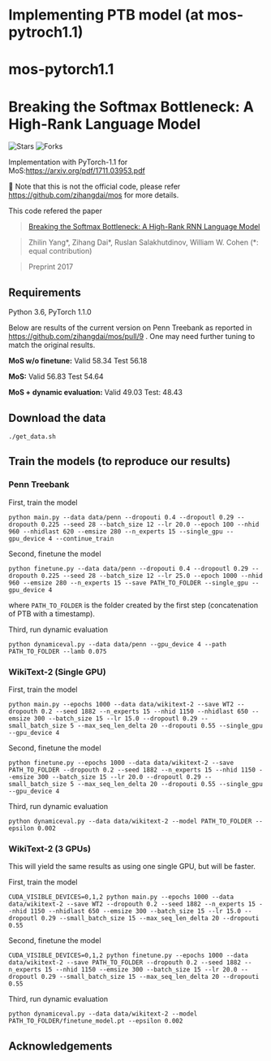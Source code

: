 # Implementing PTB model (at mos-pytroch1.1)

# mos-pytorch1.1
# Breaking the Softmax Bottleneck: A High-Rank Language Model
![Stars](https://img.shields.io/github/stars/yfreedomliTHU/mos-pytorch1.1)
![Forks](https://img.shields.io/github/forks/yfreedomliTHU/mos-pytorch1.1)

Implementation with PyTorch-1.1  for MoS:https://arxiv.org/pdf/1711.03953.pdf


🚩 Note that this is not the official code, please refer https://github.com/zihangdai/mos for more details.



This code refered the paper
>[Breaking the Softmax Bottleneck: A High-Rank RNN Language Model](https://arxiv.org/abs/1711.03953)

>Zhilin Yang\*, Zihang Dai\*, Ruslan Salakhutdinov, William W. Cohen (*: equal contribution)

>Preprint 2017

## Requirements

Python 3.6, PyTorch 1.1.0


Below are results of the current version on Penn Treebank as reported in https://github.com/zihangdai/mos/pull/9 . One may need further tuning to match the original results.

**MoS w/o finetune:** Valid 58.34 Test 56.18

**MoS:** Valid 56.83 Test 54.64

**MoS + dynamic evaluation:** Valid 49.03 Test: 48.43

## Download the data

```./get_data.sh```

## Train the models (to reproduce our results)

### Penn Treebank

First, train the model

```python main.py --data data/penn --dropouti 0.4 --dropoutl 0.29 --dropouth 0.225 --seed 28 --batch_size 12 --lr 20.0 --epoch 100 --nhid 960 --nhidlast 620 --emsize 280 --n_experts 15 --single_gpu --gpu_device 4 --continue_train```

Second, finetune the model

```python finetune.py --data data/penn --dropouti 0.4 --dropoutl 0.29 --dropouth 0.225 --seed 28 --batch_size 12 --lr 25.0 --epoch 1000 --nhid 960 --emsize 280 --n_experts 15 --save PATH_TO_FOLDER --single_gpu --gpu_device 4```

where `PATH_TO_FOLDER` is the folder created by the first step (concatenation of PTB with a timestamp).

Third, run dynamic evaluation

```python dynamiceval.py --data data/penn --gpu_device 4 --path PATH_TO_FOLDER --lamb 0.075```

### WikiText-2 (Single GPU)

First, train the model

```python main.py --epochs 1000 --data data/wikitext-2 --save WT2 --dropouth 0.2 --seed 1882 --n_experts 15 --nhid 1150 --nhidlast 650 --emsize 300 --batch_size 15 --lr 15.0 --dropoutl 0.29 --small_batch_size 5 --max_seq_len_delta 20 --dropouti 0.55 --single_gpu --gpu_device 4```

Second, finetune the model

```python finetune.py --epochs 1000 --data data/wikitext-2 --save PATH_TO_FOLDER --dropouth 0.2 --seed 1882 --n_experts 15 --nhid 1150 --emsize 300 --batch_size 15 --lr 20.0 --dropoutl 0.29 --small_batch_size 5 --max_seq_len_delta 20 --dropouti 0.55 --single_gpu --gpu_device 4```

Third, run dynamic evaluation

```python dynamiceval.py --data data/wikitext-2 --model PATH_TO_FOLDER --epsilon 0.002```

### WikiText-2 (3 GPUs)

This will yield the same results as using one single GPU, but will be faster.

First, train the model

```CUDA_VISIBLE_DEVICES=0,1,2 python main.py --epochs 1000 --data data/wikitext-2 --save WT2 --dropouth 0.2 --seed 1882 --n_experts 15 --nhid 1150 --nhidlast 650 --emsize 300 --batch_size 15 --lr 15.0 --dropoutl 0.29 --small_batch_size 15 --max_seq_len_delta 20 --dropouti 0.55```

Second, finetune the model

```CUDA_VISIBLE_DEVICES=0,1,2 python finetune.py --epochs 1000 --data data/wikitext-2 --save PATH_TO_FOLDER --dropouth 0.2 --seed 1882 --n_experts 15 --nhid 1150 --emsize 300 --batch_size 15 --lr 20.0 --dropoutl 0.29 --small_batch_size 15 --max_seq_len_delta 20 --dropouti 0.55```

Third, run dynamic evaluation

```python dynamiceval.py --data data/wikitext-2 --model PATH_TO_FOLDER/finetune_model.pt --epsilon 0.002```

## Acknowledgements



